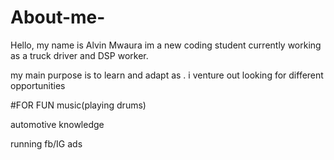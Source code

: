 # About-me-
Hello, my name is Alvin Mwaura 
im  a new coding student currently working as a truck driver and DSP worker. 

my main purpose is to learn and adapt as . i venture out looking for different opportunities 

#FOR FUN
music(playing drums)

automotive knowledge 

running fb/IG ads 

